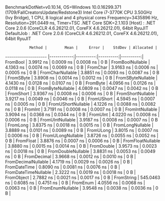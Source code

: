 
BenchmarkDotNet=v0.10.14, OS=Windows 10.0.16299.371 (1709/FallCreatorsUpdate/Redstone3)
Intel Core i7-3770K CPU 3.50GHz (Ivy Bridge), 1 CPU, 8 logical and 4 physical cores
Frequency=3435896 Hz, Resolution=291.0449 ns, Timer=TSC
.NET Core SDK=2.1.103
  [Host]     : .NET Core 2.0.6 (CoreCLR 4.6.26212.01, CoreFX 4.6.26212.01), 64bit RyuJIT
  DefaultJob : .NET Core 2.0.6 (CoreCLR 4.6.26212.01, CoreFX 4.6.26212.01), 64bit RyuJIT


               Method |        Mean |     Error |    StdDev | Allocated |
--------------------- |------------:|----------:|----------:|----------:|
             FromBool |   3.9912 ns | 0.0009 ns | 0.0008 ns |       0 B |
     FromBoolNullable |   4.1363 ns | 0.0074 ns | 0.0069 ns |       0 B |
             FromChar |   3.9163 ns | 0.0006 ns | 0.0005 ns |       0 B |
     FromCharNullable |   3.8851 ns | 0.0093 ns | 0.0087 ns |       0 B |
            FromSByte |   3.8908 ns | 0.0014 ns | 0.0012 ns |       0 B |
    FromSByteNullable |   4.1430 ns | 0.0128 ns | 0.0107 ns |       0 B |
             FromByte |   4.0956 ns | 0.0126 ns | 0.0118 ns |       0 B |
     FromByteNullable |   4.0809 ns | 0.0047 ns | 0.0042 ns |       0 B |
            FromShort |   3.9367 ns | 0.0008 ns | 0.0006 ns |       0 B |
    FromShortNullable |   3.9217 ns | 0.0049 ns | 0.0046 ns |       0 B |
           FromUShort |   4.5945 ns | 0.0007 ns | 0.0005 ns |       0 B |
   FromUShortNullable |   4.1226 ns | 0.0088 ns | 0.0082 ns |       0 B |
              FromInt |   3.7191 ns | 0.0008 ns | 0.0007 ns |       0 B |
      FromIntNullable |   3.9094 ns | 0.0368 ns | 0.0344 ns |       0 B |
             FromUInt |   4.0220 ns | 0.0008 ns | 0.0006 ns |       0 B |
     FromUIntNullable |   3.9187 ns | 0.0008 ns | 0.0007 ns |       0 B |
             FromLong |   3.8375 ns | 0.0018 ns | 0.0015 ns |       0 B |
     FromLongNullable |   3.8889 ns | 0.0101 ns | 0.0089 ns |       0 B |
            FromULong |   3.8015 ns | 0.0007 ns | 0.0006 ns |       0 B |
    FromULongNullable |   3.8726 ns | 0.0055 ns | 0.0052 ns |       0 B |
            FromFloat |   3.8876 ns | 0.0007 ns | 0.0006 ns |       0 B |
    FromFloatNullable |   3.8880 ns | 0.0015 ns | 0.0014 ns |       0 B |
           FromDouble |   3.9573 ns | 0.0023 ns | 0.0018 ns |       0 B |
   FromDoubleNullable |   3.8831 ns | 0.0053 ns | 0.0049 ns |       0 B |
          FromDecimal |   3.9668 ns | 0.0012 ns | 0.0010 ns |       0 B |
  FromDecimalNullable |   4.1719 ns | 0.0029 ns | 0.0026 ns |       0 B |
         FromDateTime |   0.8090 ns | 0.0081 ns | 0.0076 ns |       0 B |
 FromDateTimeNullable |   2.3222 ns | 0.0019 ns | 0.0018 ns |       0 B |
           FromObject |   2.7882 ns | 0.0021 ns | 0.0017 ns |       0 B |
           FromString | 545.0463 ns | 0.6085 ns | 0.4751 ns |       0 B |
             FromEnum |   4.0556 ns | 0.0068 ns | 0.0063 ns |       0 B |
     FromEnumNullable |   3.9548 ns | 0.0038 ns | 0.0036 ns |       0 B |

